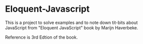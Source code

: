 # Eloquent-Javascript
This is a project to solve examples and to note down tit-bits about JavaScript from "Eloquent JavaScript" book by Marijn Haverbeke.

Reference is 3rd Edtion of the book.